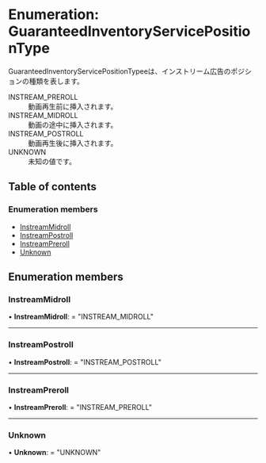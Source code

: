 # Enumeration: GuaranteedInventoryServicePositionType


<div lang=\"ja\">GuaranteedInventoryServicePositionTypeeは、インストリーム広告のポジションの種類を表します。</div>  <dl class=term>   <dt class=\"term__item\">INSTREAM_PREROLL</dt>   <dd class=\"term__desc\"><span lang=\"ja\">動画再生前に挿入されます。</span></dd>   <dt class=\"term__item\">INSTREAM_MIDROLL</dt>   <dd class=\"term__desc\"><span lang=\"ja\">動画の途中に挿入されます。</span></dd>   <dt class=\"term__item\">INSTREAM_POSTROLL</dt>   <dd class=\"term__desc\"><span lang=\"ja\">動画再生後に挿入されます。</span></dd>   <dt class=\"term__item\">UNKNOWN</dt>   <dd class=\"term__desc\"><span lang=\"ja\">未知の値です。</span></dd> </dl>

## Table of contents

### Enumeration members

- [InstreamMidroll](guaranteedinventoryservicepositiontype.md#instreammidroll)
- [InstreamPostroll](guaranteedinventoryservicepositiontype.md#instreampostroll)
- [InstreamPreroll](guaranteedinventoryservicepositiontype.md#instreampreroll)
- [Unknown](guaranteedinventoryservicepositiontype.md#unknown)

## Enumeration members

### InstreamMidroll

• **InstreamMidroll**: = "INSTREAM\_MIDROLL"

___

### InstreamPostroll

• **InstreamPostroll**: = "INSTREAM\_POSTROLL"

___

### InstreamPreroll

• **InstreamPreroll**: = "INSTREAM\_PREROLL"

___

### Unknown

• **Unknown**: = "UNKNOWN"
